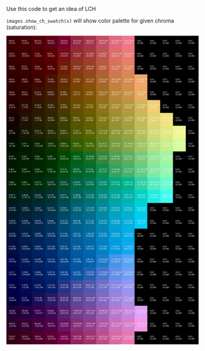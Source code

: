 Use this code to get an idea of LCH

`images.show_ch_swatch(x)` will show color palette for given chroma (saturation):

![Screenshot](docs/palette_50.jpg)
